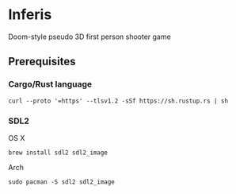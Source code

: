 # Inferis
Doom-style pseudo 3D first person shooter game

## Prerequisites
### Cargo/Rust language
```
curl --proto '=https' --tlsv1.2 -sSf https://sh.rustup.rs | sh
```

### SDL2
OS X
```
brew install sdl2 sdl2_image
```
Arch
```
sudo pacman -S sdl2 sdl2_image
```